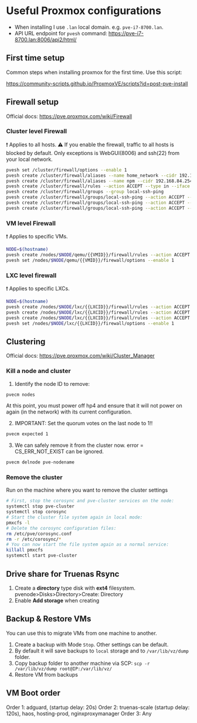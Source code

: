 # Useful Proxmox configurations

- When installing I use `.lan` local domain. e.g. `pve-i7-8700.lan`.
- API URL endpoint for `pvesh` command: https://pve-i7-8700.lan:8006/api2/html/

## First time setup

Common steps when installing proxmox for the first time. Use this script:

https://community-scripts.github.io/ProxmoxVE/scripts?id=post-pve-install


## Firewall setup

Official docs: https://pve.proxmox.com/wiki/Firewall

### Cluster level Firewall

❗  Applies to all hosts.
⚠️  If you enable the firewall, traffic to all hosts is blocked by default. Only exceptions is WebGUI(8006) and ssh(22) from your local network.

```bash
pvesh set /cluster/firewall/options --enable 1
pvesh create /cluster/firewall/aliases --name home_network --cidr 192.168.84.0/24
pvesh create /cluster/firewall/aliases --name npm --cidr 192.168.84.254
pvesh create /cluster/firewall/rules --action ACCEPT --type in --iface vmbr0 --source dc/home_network --macro Ping --enable 1
pvesh create /cluster/firewall/groups --group local-ssh-ping
pvesh create /cluster/firewall/groups/local-ssh-ping --action ACCEPT --type in --source 192.168.84.1-192.168.84.49 --proto tcp --enable 1
pvesh create /cluster/firewall/groups/local-ssh-ping --action ACCEPT --type in --source dc/home_network --macro Ping --enable 1
pvesh create /cluster/firewall/groups/local-ssh-ping --action ACCEPT --type in --source 192.168.84.1-192.168.84.49 --macro SSH --enable 1
```

### VM level Firewall

❗  Applies to specific VMs.

```bash
NODE=$(hostname)
pvesh create /nodes/$NODE/qemu/{{VMID}}/firewall/rules --action ACCEPT --type in --iface net0 --proto tcp --dport 8080,3131 --source dc/npm --enable 1
pvesh set /nodes/$NODE/qemu/{{VMID}}/firewall/options --enable 1
```

### LXC level firewall

❗  Applies to specific LXCs.

```bash
NODE=$(hostname)
pvesh create /nodes/$NODE/lxc/{{LXCID}}/firewall/rules --action ACCEPT --type in --iface net0 --proto tcp --source dc/home_network --enable 1 # Enable access on local network
pvesh create /nodes/$NODE/lxc/{{LXCID}}/firewall/rules --action ACCEPT --type in --iface net0 --source dc/home_network --macro SSH --enable 1 # Enable SSH
pvesh create /nodes/$NODE/lxc/{{LXCID}}/firewall/rules --action ACCEPT --type in --iface net0 --source dc/home_network --macro Ping --enable 1 # # Enable Ping on local network
pvesh set /nodes/$NODE/lxc/{{LXCID}}/firewall/options --enable 1
```

## Clustering

Official docs: https://pve.proxmox.com/wiki/Cluster_Manager

### Kill a node and cluster

1. Identify the node ID to remove:

```bash
pvecm nodes
```
At this point, you must power off hp4 and ensure that it will not power on again (in the network) with its current configuration.

2. IMPORTANT: Set the quorum votes on the last node to 1!! 

```bash
pvecm expected 1
```


3. We can safely remove it from the cluster now. error = CS_ERR_NOT_EXIST can be ignored.

```bash
pvecm delnode pve-nodename
```

### Remove the cluster

Run on the machine where you want to remove the cluster settings

```bash
# First, stop the corosync and pve-cluster services on the node:
systemctl stop pve-cluster
systemctl stop corosync
# Start the cluster file system again in local mode:
pmxcfs -l
# Delete the corosync configuration files:
rm /etc/pve/corosync.conf
rm -r /etc/corosync/*
# You can now start the file system again as a normal service:
killall pmxcfs
systemctl start pve-cluster
```

## Drive share for Truenas Rsync

1. Create a **directory** type disk with **ext4** filesystem. pvenode>Disks>Directory>Create: Directory
2. Enable **Add storage** when creating

## Backup & Restore VMs

You can use this to migrate VMs from one machine to another.

1. Create a backup with Mode `Stop`. Other settings can be default.
2. By default it will save backups to `local` storage and to `/var/lib/vz/dump` folder.
3. Copy backup folder to another machine via SCP: `scp -r /var/lib/vz/dump root@IP:/var/lib/vz/`
4. Restore VM from backups

## VM Boot order

Order 1: adguard, (startup delay: 20s)
Order 2: truenas-scale (startup delay: 120s), haos, hosting-prod, nginxproxymanager
Order 3: Any

